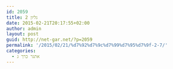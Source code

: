 ```yaml
---
id: 2059
title: גליון 2
date: 2015-02-21T20:17:55+02:00
author: admin
layout: post
guid: http://net-gar.net/?p=2059
permalink: '/2015/02/21/%d7%92%d7%9c%d7%99%d7%95%d7%9f-2-7/'
categories:
  - אתגר כרך ג
---
```

